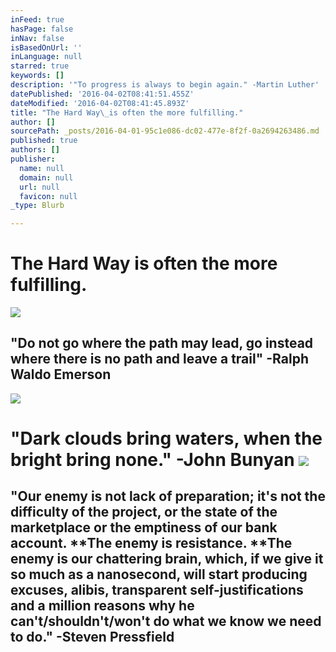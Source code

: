 ```yaml
---
inFeed: true
hasPage: false
inNav: false
isBasedOnUrl: ''
inLanguage: null
starred: true
keywords: []
description: '"To progress is always to begin again." -Martin Luther'
datePublished: '2016-04-02T08:41:51.455Z'
dateModified: '2016-04-02T08:41:45.893Z'
title: "The Hard Way\_is often the more fulfilling."
author: []
sourcePath: _posts/2016-04-01-95c1e086-dc02-477e-8f2f-0a2694263486.md
published: true
authors: []
publisher:
  name: null
  domain: null
  url: null
  favicon: null
_type: Blurb

---
```

# The Hard Way is often the more fulfilling.
![](https://the-grid-user-content.s3-us-west-2.amazonaws.com/c60370b5-ed37-4443-8e46-75627f2d7bc4.jpg)

## "Do not go where the path may lead, go instead where there is no path and leave a trail" -Ralph Waldo Emerson
![](https://the-grid-user-content.s3-us-west-2.amazonaws.com/b58f203d-2572-47a8-8312-411658a0095d.jpg)

# "Dark clouds bring waters, when the bright bring none." -John Bunyan ![](https://the-grid-user-content.s3-us-west-2.amazonaws.com/e4ec2e27-8195-4ad7-bd5f-072dfb369225.jpg)

## "Our enemy is not lack of preparation; it's not the difficulty of the project, or the state of the marketplace or the emptiness of our bank account. **The enemy is resistance. **The enemy is our chattering brain, which, if we give it so much as a nanosecond, will start producing excuses, alibis, transparent self-justifications and a million reasons why he can't/shouldn't/won't do what we know we need to do." -Steven Pressfield